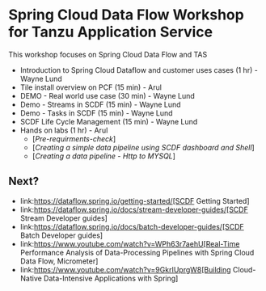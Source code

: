 # Spring Cloud Data Flow Workshop for Tanzu Application Service

This workshop focuses on Spring Cloud Data Flow and TAS

* Introduction to Spring Cloud Dataflow and customer uses cases (1 hr) - Wayne Lund
* Tile install overview on PCF (15 min) - Arul
* DEMO - Real world use case (30 min) - Wayne Lund
* Demo - Streams in SCDF (15 min) - Wayne Lund
* Demo - Tasks in SCDF  (15 min) - Wayne Lund
* SCDF Life Cycle Management (15 min) - Wayne Lund
* Hands on labs (1 hr) - Arul
    * [_Pre-requirments-check_]
    * [_Creating a simple data pipeline using SCDF dashboard and Shell_]
    * [_Creating a data pipeline  - Http to MYSQL_]


## Next?

* link:https://dataflow.spring.io/getting-started/[SCDF Getting Started]
* link:https://dataflow.spring.io/docs/stream-developer-guides/[SCDF Stream Developer guides]
* link:https://dataflow.spring.io/docs/batch-developer-guides/[SCDF Batch Developer guides]
* link:https://www.youtube.com/watch?v=WPh63r7aehU[Real-Time Performance Analysis of Data-Processing Pipelines with Spring Cloud Data Flow, Micrometer]
* link:https://www.youtube.com/watch?v=9GkrIUprgW8[Building Cloud-Native Data-Intensive Applications with Spring]
